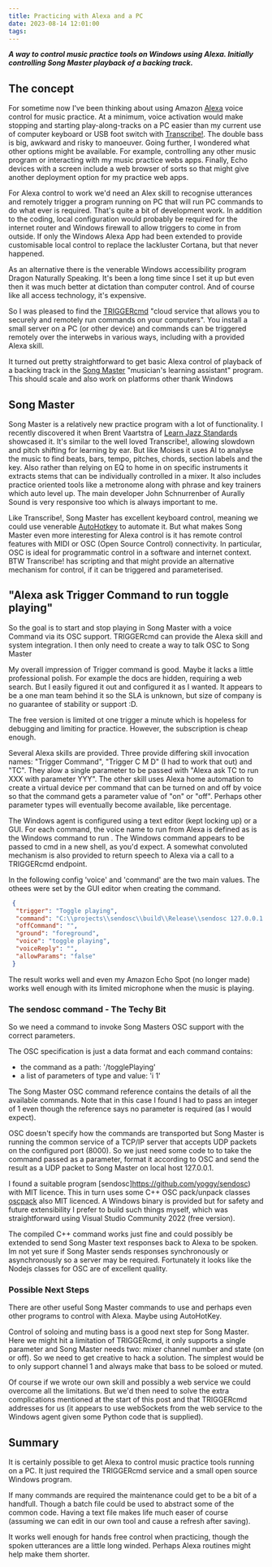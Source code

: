 ```yaml
---
title: Practicing with Alexa and a PC
date: 2023-08-14 12:01:00
tags:
---
```


***A way to control music practice tools on Windows using Alexa. Initially controlling Song Master playback of a backing track.***

## The concept

For sometime now I've been thinking about using Amazon [Alexa](https://developer.amazon.com/en-GB/alexa/) voice control for music practice. At a minimum, voice activation would make stopping and starting play-along-tracks on a PC easier than my current use of computer keyboard or USB foot switch with [Transcribe!](https://www.seventhstring.com/xscribe/overview.html). The double bass is big, awkward and risky to manoeuver. Going further, I wondered what other options might be available. For example, controlling any other music program or interacting with my music practice webs apps. Finally, Echo devices with a screen include a web browser of sorts so that might give another deployment option for my practice web apps.

For Alexa control to work we'd need an Alex skill to recognise utterances and remotely trigger a program running on PC that will run PC commands to do what ever is required. That's quite a bit of development work. In addition to the coding, local configuration would probably be required for the internet router and Windows firewall to allow triggers to come in from outside. If only the Windows Alexa App had been extended to provide customisable local control to replace the lackluster Cortana, but that never happened.

As an alternative there is the venerable Windows accessibility program Dragon Naturally Speaking. It's been a long time since I set it up but even then it was much better at dictation than computer control. And of course like all access technology, it's expensive.

So I was pleased to find the [TRIGGERcmd](https://www.triggercmd.com/en/) "cloud service that allows you to securely and remotely run commands on your computers". You install a small server on a PC (or other device) and commands can be triggered remotely over the interwebs in various ways, including with a provided Alexa skill.

It turned out pretty straightforward to get basic Alexa control of playback of a backing track in the [Song Master](https://aurallysound.com/) "musician's learning assistant" program. This should scale and also work on platforms other thank Windows

## Song Master

Song Master is a relatively new practice program with a lot of functionality. I recently discovered it when Brent Vaartstra of [Learn Jazz Standards](https://www.learnjazzstandards.com/) showcased it. It's similar to the well loved Transcribe!, allowing slowdown and pitch shifting for learning by ear. But like Moises it uses AI to analyse the music to find beats, bars, tempo, pitches, chords, section labels and the key. Also rather than relying on EQ to home in on specific instruments it extracts stems that can be individually controlled in a mixer. It also includes practice oriented tools like a metronome along with phrase and key trainers which auto level up. The main developer John Schnurrenber of Aurally Sound is very responsive too which is always important to me.

Like Transcribe!, Song Master has excellent keyboard control, meaning we could use venerable [AutoHotkey](https://www.autohotkey.com/) to automate it. But what makes Song Master even more interesting for Alexa control is it has remote control features with MIDI or OSC (Open Source Control) connectivity. In particular, OSC is ideal for programmatic control in a software and internet context. BTW Transcribe! has scripting and that might provide an alternative mechanism for control, if it can be triggered and parameterised.

## "Alexa ask Trigger Command to run toggle playing"

So the goal is to start and stop playing in Song Master with a voice Command via its OSC support. TRIGGERcmd can provide the Alexa skill and system integration. I then only need to create a way to talk OSC to Song Master

My overall impression of Trigger command is good. Maybe it lacks a little professional polish. For example the docs are hidden, requiring a web search. But I easily figured it out and configured it as I wanted. It appears to be a one man team behind it so the SLA is unknown, but size of company is no guarantee of stability or support :D. 

The free version is limited ot one trigger a minute which is hopeless for debugging and limiting for practice. However, the subscription is cheap enough.

Several Alexa skills are provided. Three provide differing skill invocation names: "Trigger Command", "Trigger C M D" (I had to work that out) and "TC". They alow a single parameter to be passed with "Alexa ask TC to run XXX with parameter YYY". The other skill uses Alexa home automation to create a virtual device per command that can be turned on and off by voice so that the command gets a parameter value of "on" or "off". Perhaps other parameter types will eventually become available, like percentage.

The Windows agent is configured using a text editor (kept locking up) or a GUI. For each command, the voice name to run from Alexa is defined as is the Windows command to run . The Windows command appears to be passed to cmd in a new shell, as you'd expect. A somewhat convoluted mechanism is also provided to return speech to Alexa via a call to a TRIGGERcmd endpoint. 

In the following config 'voice' and 'command' are the two main values. The othees were set by the GUI editor when creating the command.

```json
 {
  "trigger": "Toggle playing",
  "command": "C:\\projects\\sendosc\\build\\Release\\sendosc 127.0.0.1 8000 /togglePlaying i 1",
  "offCommand": "",
  "ground": "foreground",
  "voice": "toggle playing",
  "voiceReply": "",
  "allowParams": "false"
 }
 ```

The result works well and even my Amazon Echo Spot (no longer made) works well enough  with its limited microphone when the music is playing.

### The sendosc command - The Techy Bit

So we need a command to invoke Song Masters OSC support with the correct parameters.

The OSC specification is just a data format and each command contains:

- the command as a path: '/togglePlaying'
- a list of parameters of type and value: 'i 1'

The Song Master OSC command reference contains the details of all the available commands. Note that in this case I found I had to pass an integer of 1 even though the reference says no parameter is required (as I would expect).

OSC doesn't specify how the commands are transported but Song Master is running the common service of a TCP/IP server that accepts UDP packets on the configured port (8000). So we just need some code to to take the command passed as a parameter, format it according to OSC and send the result as a UDP packet to Song Master on local host 127.0.0.1.

I found a suitable program [sendosc]https://github.com/yoggy/sendosc) with MIT licence. This in turn uses some C++ OSC pack/unpack classes [oscpack](http://www.rossbencina.com/code/oscpack) also MIT licenced. A Windows binary is provided but for safety and future extensibility I prefer to build such things myself, which was straightforward using Visual Studio Community 2022 (free version).

The compiled C++ command works just fine and could possibly be extended to send Song Master text responses back to Alexa to be spoken. Im not yet sure if Song Master sends responses synchronously or asynchronously so a server may be required. Fortunately it looks like the Nodejs classes for OSC are of excellent quality.

### Possible Next Steps

There are other useful Song Master commands to use and perhaps even other programs to control with Alexa. Maybe using AutoHotKey.

Control of soloing and muting bass is a good next step for Song Master. Here we might hit a limitation of TRIGGERcmd, it only supports a single parameter and Song Master needs two: mixer channel number and state (on or off). So we need to get creative to hack a solution. The simplest would be to only support channel 1 and always make that bass to be soloed or muted.

Of course if we wrote our own skill and possibly a web service we could overcome all the limitations. But we'd then need to solve the extra complications mentioned at the start of this post and that TRIGGERcmd addresses for us (it appears to use webSockets from the web service to the Windows agent given some Python code that is supplied).

## Summary

It is certainly possible to get Alexa to control music practice tools running on a PC. It just required the TRIGGERcmd service and a small open source Windows program.

If many commands are required the maintenance could get to be a bit of a handfull. Though a batch file could be used to abstract some of the common code. Having a text file makes life much easer of course (assuming we can edit in our own tool and cause a refresh after saving).

It works well enough for hands free control when practicing, though the spoken utterances are a little long winded. Perhaps Alexa routines might help make them shorter.
